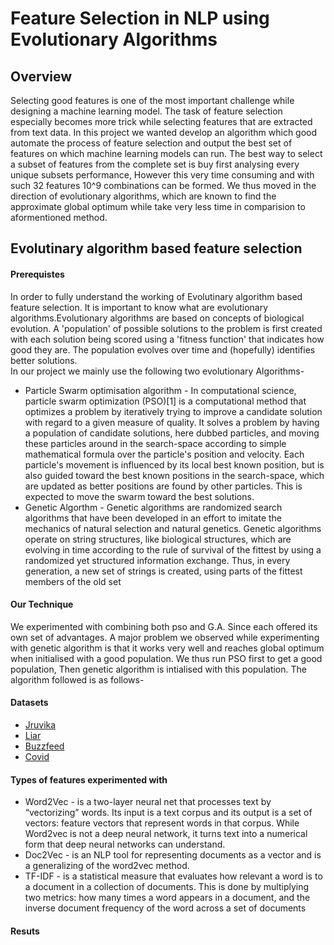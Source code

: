 # Feature Selection in NLP using Evolutionary Algorithms


## Overview
Selecting good features is one of the most important challenge while designing a machine learning model. The task of feature selection especially becomes more trick while selecting features that are extracted from text data. In this project we wanted develop an algorithm which good automate the process of feature selection and output the best set of features on which machine learning models can run. The best way to select a subset of features from the complete set is buy first analysing every unique subsets performance, However this very time consuming and with such 32 features 10^9 combinations can be formed. We thus moved in the direction of evolutionary algorithms, which are known to find the approximate global optimum while take very less time in comparision to aformentioned method.

## Evolutinary algorithm based feature selection
#### Prerequistes
In order to fully understand the working of Evolutinary algorithm based feature selection. It is important to know what are evolutionary algorithms.Evolutionary algorithms are based on concepts of biological evolution. A 'population' of possible solutions to the problem is first created with each solution being scored using a 'fitness function' that indicates how good they are. The population evolves over time and (hopefully) identifies better solutions.<br>
In our project we mainly use the following two evolutionary Algorithms- <br>
* Particle Swarm optimisation algorithm - In computational science, particle swarm optimization (PSO)[1] is a computational method that optimizes a problem by iteratively trying to improve a candidate solution with regard to a given measure of quality. It solves a problem by having a population of candidate solutions, here dubbed particles, and moving these particles around in the search-space according to simple mathematical formula over the particle's position and velocity. Each particle's movement is influenced by its local best known position, but is also guided toward the best known positions in the search-space, which are updated as better positions are found by other particles. This is expected to move the swarm toward the best solutions.
* Genetic Algorthm - Genetic algorithms are randomized search algorithms that have been developed in an effort to imitate the mechanics of natural selection and natural genetics. Genetic algorithms operate on string structures, like biological structures, which are evolving in time according to the rule of survival of the fittest by using a randomized yet structured information exchange. Thus, in every generation, a new set of strings is created, using parts of the fittest members of the old set<br>
#### Our Technique
We experimented with combining both pso and G.A. Since each offered its own set of advantages. A major problem we observed while experimenting with genetic algorithm is that it works very well and reaches global optimum when initialised with a good population. We thus run PSO first to get a good population, Then genetic algorithm is intialised with this population. The algorithm followed is as follows- <br>


#### Datasets
* [Jruvika](https://www.kaggle.com/jruvika/datasets)
* [Liar](https://github.com/thiagorainmaker77/liar_dataset)
* [Buzzfeed](https://www.kaggle.com/sohamohajeri/buzzfeed-news-analysis-and-classification)
* [Covid](https://competitions.codalab.org/competitions/26655)

#### Types of features experimented with
* Word2Vec - is a two-layer neural net that processes text by “vectorizing” words. Its input is a text corpus and its output is a set of vectors: feature vectors that represent words in that corpus. While Word2vec is not a deep neural network, it turns text into a numerical form that deep neural networks can understand.
* Doc2Vec -  is an NLP tool for representing documents as a vector and is a generalizing of the word2vec method.
* TF-IDF - is a statistical measure that evaluates how relevant a word is to a document in a collection of documents. This is done by multiplying two metrics: how many times a word appears in a document, and the inverse document frequency of the word across a set of documents

#### Resuts
